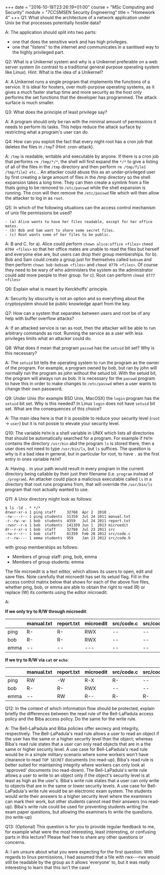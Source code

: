 +++
date = "2016-10-18T23:26:19+01:00"
course = "MSc Computing and Security"
module = "7CCSMSEN Security Engineering"
title = "Homework 4"
+++
Q1: What should the architecture of a network application under Unix be that processes potentially hostile data?

A: The application should split into two parts:
 - one that does the sensitive work and has high privileges.
 - one that "listens" to the internet and communicates in a sanitised way to the highly privileged part.


Q2: What is a Unikernel system and why is a Unikernel preferable on a web server system (in contrast to a traditional general purpose operating system like Linux). Hint: What is the idea of a Unikernel?

A: A Unikernel runs a single program that implements the functions of a service. It is ideal for hosters, over multi-purpose operating systems, as it gives a much faster startup time and more security as the host only performs the set functions that the developer has programmed. The attack surface is much smaller.


Q3: What does the principle of least privilege say?

A: A program should only be ran with the minimal amount of permissions it needs to perform its tasks. This helps reduce the attack surface by restricting what a program's user can do.


Q4: How can you exploit the fact that every night root has a cron job that deletes the files in `/tmp`? (Hint: cron-attack).

A: `/tmp` is readable, writable and executable by anyone. If there is a cron job that performs `rm /tmp/*/*`, the shell will first expand the `*/*` to give a listing of all of the files in the `/tmp` directory and then perform `rm /tmp/file1 /tmp/file2 etc.`. An attacker could abuse this as an under-privileged user by first creating a large amount of files in the /tmp directory so the shell expansion takes a long time. They can then create a symlink from a file thats going to be removed to `/etc/passwd` while the shell expansion is running. The cron will then remove the `/etc/passwd` file which will then allow the attacker to log in as `root`.


Q5: In which of the following situations can the access control mechanism of unix file permissions be used?

    - (a) Alice wants to have her files readable, except for her office mates.
    - (b) Bob and Sam want to share some secret files.
    - (c) Root wants some of her files to be public.

A: B and C.
for a). Alice could perform `chown alice:office <files>` `chmod 0704 <files>` so that her office mates are unable to read the files but herself and everyone else are, but users can drop their group memberships.
for b). Bob and Sam could create a group just for themselves called `bobsam` and then perform `chown bob:bobsam <files>` and `chmod 0770 <files>`. Of course they need to be wary of who administers the system as the administrator could add more people to their group.
for c). Root can perform `chmod 0777 <files>`


Q6: Explain what is meant by Kerckhoffs' principle.

A: Security by obscurity is not an option and so everything about the cryptosystem should be public knowledge apart from the key.


Q7: How can a system that separates between users and root be of any help with buffer overflow attacks?

A: If an attacked service is ran as root, then the attacker will be able to run arbitrary commands as root. Running the service as a user with less privileges limits what an attacker could do.


Q8: What does it mean that program `passwd` has the `setuid` bit set? Why is this necessary?

A: The `setuid` bit tells the operating system to run the program as the owner of the program. For example, a program owned by bob, but ran by john will normally run the program as john without the setuid bit. With the setuid bit, the program will always run as bob. It is necessary for the `passwd` program to have this in order to make changes to `/etc/passwd` when a user wants to change their own password.


Q9: Under Unix (for example BSD Unix, MacOSX) the `login` program has the `setuid` bit set. Why is this needed? In Linux `login` does not have `setuid` bit set. What are the consequences of this choice?

A: The main idea here is that it is possible to reduce your security level (`root` -> `user`) but it is not possie to elevate your security level.


Q10: The variable `PATH` is a shell variable in UNIX which lists all directories that should be automatically searched for a program. For example if `PATH` contains the directory `/usr/bin` abd the program `ls` is stored there, then a user does not need to type `/usr/bin/ls`, but `ls` suffices. The question is why is it a bad idea in general, but in particular for root, to have `.` as the first entry in ones variable `PATH`?

A: Having `.` in your path would result in every program in the current directory being callable by their just their filename (i.e. `program` instead of `./program`). An attacker could place a malicious executable called `ls` in a directory that root runs programs from, that will override the `/usr/bin/ls` program that root actually wanted to use.


Q11: A Unix directory might look as follows:

```
$ ls -ld . * */*
drwxr-xr-x 1 ping staff     32768  Apr 2  2010 .
-rw----r-- 1 ping students  31359  Jul 24 2011 manual.txt
-r--rw--w- 1 bob  students  4359   Jul 24 2011 report.txt
-rwsr--r-x 1 bob  students  141359 Jun 1  2013 microedit
dr--r-xr-x 1 bob  staff     32768  Jul 23 2011 src
-rw-r--r-- 1 bob  staff     81359  Feb 28 2012 src/code.c
-r--rw---- 1 emma students  959    Jan 23 2012 src/code.h
```

with group memberships as follows:

 - Members of group staff: ping, bob, emma
 - Members of group students: emma

 The file microedit is a text editor, which allows its users to open, edit and save files. Note carefully that microedit has set its setuid flag. Fill in the access control matrix below that shows for each of the above five files, whether ping, bob, or emma are able to obtain the right to read (R) or replace (W) its contents using the editor microedit.

A:

**If we only try to R/W through microedit**:

|      | manual.txt | report.txt | microedit | src/code.c | src/code.h |
| ---- | ---------- | ---------- | --------- | ---------- | ---------- |
| ping | R-         | R-         | RWX       | --         | --         |
| bob  | R-         | R-         | RWX       | --         | --         |
| emma | --         | --         | ---       | --         | --         |


**If we try to R/W via `cat` or `echo`**:

|      | manual.txt | report.txt | microedit | src/code.c | src/code.h |
| ---- | ---------- | ---------- | --------- | ---------- | ---------- |
| ping | RW         | -W         | R-X       | R-         | --         |
| bob  | R-         | R-         | RWX       | --         | --         |
| emma | --         | RW         | R--       | R-         | R-         |




Q12: In the context of which information flow should be protected, explain briefly the differences between the read rule of the Bell-LaPadula access policy and the Biba access policy. Do the same for the write rule.

A: The Bell-LaPadula and Biba policies offer secrecy and integrity, respectively.
The Bell-LaPadula's read rule allows a user to read an object if the user has the same or a higher security level than the object; whereas Biba's read rule states that a user can only read objects that are in a the same or higher security level.
A use case for Bell-LaPadula's read rule would be in a simple military scenario where some workers won't have clearance to read `TOP SECRET` documents (no read-up). Biba's read rule is better suited for maintaining integrity where workers can only look at 'approved' documents (no read-down).
The Bell-LaPadula's write rule allows a user to write to an object only if the object's security level is at least as high as the user's. Biba's write rule states that a user can only write to objects that are in the same or lower security levels.
A use case for Bell-LaPadula's write rule would be an electronic exam system. The students would write their answers to a higher security level where the examiners can mark their work, but other students cannot read their answers (no read-up). Biba's write rule could be used for preventing students writing the exam paper questions, but allowing the examiners to write the questions. (no write-up)


Q13: (Optional) This question is for you to provide regular feedback to me, for example what were the most interesting, least interesting, or confusing parts in this lecture? Please feel free to share any other questions or concerns.

A: I am unsure about what you were expecting for the first question. With regards to linux permissions, I had assumed that a file with rwx---rwx would still be readable by the group as it allows 'everyone' to, but it was really interesting to learn that this isn't the case!
